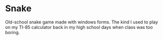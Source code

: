 # Snake
Old-school snake game made with windows forms. The kind I used to play on my TI-85 calculator back in my high school days when class was too boring.
